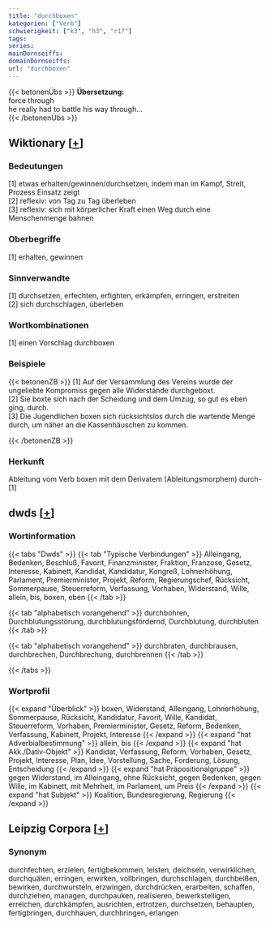 ```yaml
---
title: "durchboxen"
kategorien: ["Verb"]
schwierigkeit: ["k3", "h3", "r17"]
tags:
series:
mainDornseiffs:
domainDornseiffs:
url: "durchboxen"
---
```


{{< betonenÜbs >}}
**Übersetzung:**  
force through  
he really had to battle his way through...  
{{< /betonenÜbs >}}

## Wiktionary [[+](https://de.wiktionary.org/wiki/durchboxen)]

### Bedeutungen
[1] etwas erhalten/gewinnen/durchsetzen, indem man im Kampf, Streit, Prozess Einsatz zeigt  
[2] reflexiv: von Tag zu Tag überleben  
[3] reflexiv: sich mit körperlicher Kraft einen Weg durch eine Menschenmenge bahnen  

### Oberbegriffe
[1] erhalten, gewinnen  

### Sinnverwandte
[1] durchsetzen, erfechten, erfighten, erkämpfen, erringen, erstreiten  
[2] sich durchschlagen, überleben  

### Wortkombinationen
[1] einen Vorschlag durchboxen  

### Beispiele
{{< betonenZB >}}
[1] Auf der Versammlung des Vereins wurde der ungeliebte Kompromiss gegen alle Widerstände durchgeboxt.  
[2] Sie boxte sich nach der Scheidung und dem Umzug, so gut es eben ging, durch.  
[3] Die Jugendlichen boxen sich rücksichtslos durch die wartende Menge durch, um näher an die Kassenhäuschen zu kommen.  

{{< /betonenZB >}}
### Herkunft
Ableitung vom Verb boxen mit dem Derivatem (Ableitungsmorphem) durch-[1]  



## dwds [[+](https://www.dwds.de/wb/durchboxen)]

### Wortinformation
{{< tabs "Dwds" >}}
{{< tab "Typische Verbindungen" >}}
Alleingang, Bedenken, Beschluß, Favorit, Finanzminister, Fraktion, Franzose, Gesetz, Interesse, Kabinett, Kandidat, Kandidatur, Kongreß, Lohnerhöhung, Parlament, Premierminister, Projekt, Reform, Regierungschef, Rücksicht, Sommerpause, Steuerreform, Verfassung, Vorhaben, Widerstand, Wille, allein, bis, boxen, eben
{{< /tab >}}

{{< tab "alphabetisch vorangehend" >}}
durchbohren, Durchblutungsstörung, durchblutungsfördernd, Durchblutung, durchbluten
{{< /tab >}}

{{< tab "alphabetisch vorangehend" >}}
durchbraten, durchbrausen, durchbrechen, Durchbrechung, durchbrennen
{{< /tab >}}

{{< /tabs >}}

### Wortprofil
{{< expand "Überblick" >}} boxen, Widerstand, Alleingang, Lohnerhöhung, Sommerpause, Rücksicht, Kandidatur, Favorit, Wille, Kandidat, Steuerreform, Vorhaben, Premierminister, Gesetz, Reform, Bedenken, Verfassung, Kabinett, Projekt, Interesse {{< /expand >}}
{{< expand "hat Adverbialbestimmung" >}} allein, bis {{< /expand >}}
{{< expand "hat Akk./Dativ-Objekt" >}} Kandidat, Verfassung, Reform, Vorhaben, Gesetz, Projekt, Interesse, Plan, Idee, Vorstellung, Sache, Forderung, Lösung, Entscheidung {{< /expand >}}
{{< expand "hat Präpositionalgruppe" >}} gegen Widerstand, im Alleingang, ohne Rücksicht, gegen Bedenken, gegen Wille, im Kabinett, mit Mehrheit, im Parlament, um Preis {{< /expand >}}
{{< expand "hat Subjekt" >}} Koalition, Bundesregierung, Regierung {{< /expand >}}

## Leipzig Corpora [[+](https://corpora.uni-leipzig.de/en/res?word=durchboxen&corpusId=deu_newscrawl-public_2018)]


### Synonym
durchfechten, erzielen, fertigbekommen, leisten, deichseln, verwirklichen, durchquälen, erringen, erwirken, vollbringen, durchschlagen, durchbeißen, bewirken, durchwursteln, erzwingen, durchdrücken, erarbeiten, schaffen, durchziehen, managen, durchpauken, realisieren, bewerkstelligen, erreichen, durchkämpfen, ausrichten, ertrotzen, durchsetzen, behaupten, fertigbringen, durchhauen, durchbringen, erlangen

